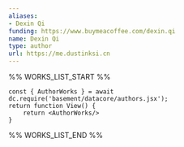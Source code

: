 ```yaml
---
aliases:
- Dexin Qi
funding: https://www.buymeacoffee.com/dexin.qi
name: Dexin Qi
type: author
url: https://me.dustinksi.cn
---
```



%% WORKS_LIST_START %%

```datacorejsx
const { AuthorWorks } = await dc.require('basement/datacore/authors.jsx');
return function View() {
    return <AuthorWorks/>
}
```
%% WORKS_LIST_END %%